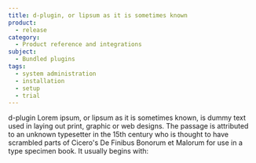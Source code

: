```yaml
---
title: d-plugin, or lipsum as it is sometimes known
product:
  - release
category:
  - Product reference and integrations
subject:
  - Bundled plugins
tags:
  - system administration
  - installation
  - setup
  - trial
---
```


d-plugin Lorem ipsum, or lipsum as it is sometimes known, is dummy text used in laying out print, graphic or web designs. The passage is attributed to an unknown typesetter in the 15th century who is thought to have scrambled parts of Cicero's De Finibus Bonorum et Malorum for use in a type specimen book. It usually begins with:
